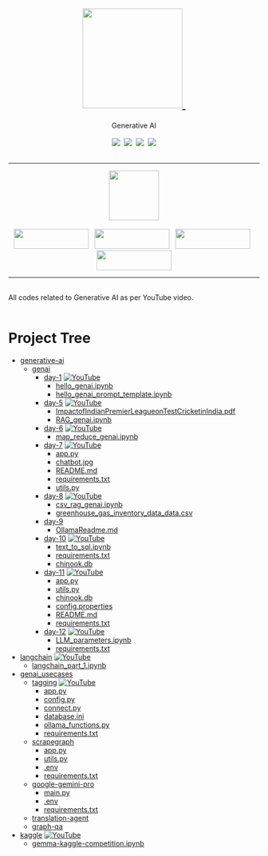 <div align="center">
<h1><a href="https://www.instagram.com/genieincodebottle/"><img width="200" src="https://github.com/genieincodebottle/generative-ai/blob/main/images/logo_genie.png">&nbsp;</a></h1>
Generative AI
<br>
</div>
<br>
<div align="center">
    <a target="_blank" href="https://www.youtube.com/@genieincodebottle"><img src="https://img.shields.io/badge/YouTube-9.75K-brightgreen"></a>&nbsp;
    <a target="_blank" href="https://github.com/genieincodebottle/generative-ai"><img src="https://img.shields.io/github/stars/genieincodebottle/generative-ai   "></a>&nbsp;
    <a target="_blank" href="https://www.linkedin.com/in/rajesh-srivastava"><img src="https://img.shields.io/badge/style--5eba00.svg?label=LinkedIn&logo=linkedin&style=social"></a>&nbsp;
    <a target="_blank" href="https://www.instagram.com/genieincodebottle/"><img src="https://img.shields.io/badge/34.5K-C13584?style=flat-square&labelColor=C13584&logo=instagram&logoColor=white&link=https://www.instagram.com/eduardopiresbr/"></a>
</div>

<br>
<hr></hr>

<div align="center">
   <img width="100" src="https://github.com/genieincodebottle/generative-ai/blob/main/images/popular_resources_.png"> 
   <br></br>
   <a target="_blank" href="https://github.com/genieincodebottle/generative-ai/blob/main/docs/GenAI_Interview_Questions-Draft.pdf"><img width="150" height="40" src="https://github.com/genieincodebottle/generative-ai/blob/main/images/genai_roadmap_button_.png"></a>&nbsp;&nbsp;
   <a target="_blank" href="https://github.com/genieincodebottle/generative-ai/blob/main/docs/GenAI_Interview_Questions-Draft.pdf"><img width="150" height="40" src="https://github.com/genieincodebottle/generative-ai/blob/main/images/genai_interview_button_.png"></a>&nbsp;&nbsp;
   <a target="_blank" href="https://github.com/genieincodebottle/generative-ai/blob/main/sample_setup_coding_interview/GenAI_Coding_Task_Overview.pdf"><img width="150" height="40" src="https://github.com/genieincodebottle/generative-ai/blob/main/images/genai_coding_prep_button_.png"></a>&nbsp;&nbsp;
   <a target="_blank" href="https://github.com/genieincodebottle/generative-ai/blob/main/docs/Essential_Terms_GenAI.pdf"><img width="150" height="40" src="https://github.com/genieincodebottle/generative-ai/blob/main/images/genai_glossary_button_.png"></a>
</div>
<hr></hr>
</br>
All codes related to Generative AI as per YouTube video.
<br></br>

# Project Tree
 * [generative-ai](./generative-ai)
   * [genai](./genai)
        * [day-1](./genai/day-1) [![YouTube](https://img.shields.io/badge/YouTube-Video-green)](https://www.youtube.com/watch?v=0egNLDwwCSk&list=PL02dtxLisSijKxtTNoRbQ47RWdGZ27wN0&index=1)
            * [hello_genai.ipynb](./genai/day-1/hello_genai.ipynb)
            * [hello_genai_prompt_template.ipynb](./genai/day-1/hello_genai_prompt_template.ipynb)
        * [day-5](./genai/day-5) [![YouTube](https://img.shields.io/badge/YouTube-Video-green)](https://www.youtube.com/watch?v=H8o1ZDJJTBk&list=PL02dtxLisSijKxtTNoRbQ47RWdGZ27wN0&index=5)
            * [ImpactofIndianPremierLeagueonTestCricketinIndia.pdf](./genai/day-5/ImpactofIndianPremierLeagueonTestCricketinIndia.pdf)
            * [RAG_genai.ipynb](./genai/day-5/RAG_genai.ipynb)
        * [day-6](./genai/day-6) [![YouTube](https://img.shields.io/badge/YouTube-Video-green)](https://www.youtube.com/watch?v=8ztk-f2PcrQ&list=PL02dtxLisSijKxtTNoRbQ47RWdGZ27wN0&index=6)
            * [map_reduce_genai.ipynb](./genai/day-6/map_reduce_genai.ipynb)
        * [day-7](./genai/day-7) [![YouTube](https://img.shields.io/badge/YouTube-Video-green)](https://www.youtube.com/watch?v=CMnZJUi6RMs&list=PL02dtxLisSijKxtTNoRbQ47RWdGZ27wN0&index=7)
            * [app.py](./genai/day-7/app.py)
            * [chatbot.jpg](./genai/day-7/chatbot.jpg)
            * [README.md](./genai/day-7/README.md)
            * [requirements.txt](./genai/day-7/requirements.txt)
            * [utils.py](./genai/day-7/utils.py)
        * [day-8](./genai/day-8) [![YouTube](https://img.shields.io/badge/YouTube-Video-green)](https://www.youtube.com/watch?v=c7mwwfsBGZ8&list=PL02dtxLisSijKxtTNoRbQ47RWdGZ27wN0&index=8)
            * [csv_rag_genai.ipynb](./genai/day-8/csv_rag_genai.ipynb)
            * [greenhouse_gas_inventory_data_data.csv](./genai/day-8/greenhouse_gas_inventory_data_data.csv)
        * [day-9](./genai/day-9)
            * [OllamaReadme.md](./genai/day-9/OllamaReadme.md)
        * [day-10](./genai/day-10) [![YouTube](https://img.shields.io/badge/YouTube-Video-green)](https://www.youtube.com/watch?v=yXPull517vE&list=PL02dtxLisSijKxtTNoRbQ47RWdGZ27wN0&index=10)
            * [text_to_sql.ipynb](./genai/day-10/text_to_sql.ipynb)
            * [requirements.txt](./genai/day-10/requirements.txt)
            * [chinook.db](./genai/day-10/chinook.db)
        * [day-11](./genai/day-11) [![YouTube](https://img.shields.io/badge/YouTube-Video-green)](https://www.youtube.com/watch?v=sztCQgZhwME&list=PL02dtxLisSijKxtTNoRbQ47RWdGZ27wN0&index=11)
            * [app.py](./genai/day-11/app.py)
            * [utils.py](./genai/day-11/utils.py)
            * [chinook.db](./genai/day-11/chinook.db)
            * [config.properties](./genai/day-11/config.properties)
            * [README.md](./genai/day-11/README.md)
            * [requirements.txt](./genai/day-11/requirements.txt)
        * [day-12](./genai/day-12) [![YouTube](https://img.shields.io/badge/YouTube-Video-green)](https://www.youtube.com/watch?v=mh1RBdQeKdU&list=PL02dtxLisSijKxtTNoRbQ47RWdGZ27wN0&index=12)
            * [LLM_parameters.ipynb](./genai/day-12/LLM_parameters.ipynb)
            * [requirements.txt](./genai/day-12/requirements.txt)
 * [langchain](./langchain) [![YouTube](https://img.shields.io/badge/YouTube-Video-green)](https://www.youtube.com/watch?v=X9g54hY2EA0&list=PL02dtxLisSig1bvjjUXFFq1oHCSR_DWra&index=1)
   * [langchain_part_1.ipynb](./langchain/langchain_part_1.ipynb)
 * [genai_usecases](./genai_usecases)
   * [tagging](./genai_usecases/tagging) [![YouTube](https://img.shields.io/badge/YouTube-Video-green)](https://www.youtube.com/watch?v=7yFxK0kGLNo&list=PL02dtxLisSijKxtTNoRbQ47RWdGZ27wN0&index=14)
        * [app.py](./genai_usecases/tagging/app.py)
        * [config.py](./genai_usecases/tagging/config.py)
        * [connect.py](./genai_usecases/tagging/connect.py)
        * [database.ini](./genai_usecases/tagging/database.ini)
        * [ollama_functions.py](./genai_usecases/tagging/ollama_functions.py)
        * [requirements.txt](./genai_usecases/tagging/requirements.txt)
   * [scrapegraph](./genai_usecases/scrapegraph)
        * [app.py](./genai_usecases/scrapegraph/app.py)
        * [utils.py](./genai_usecases/scrapegraph/utils.py)
        * [.env](./genai_usecases/scrapegraph/.env)
        * [requirements.txt](./genai_usecases/scrapegraph/requirements.txt)
   * [google-gemini-pro](./genai_usecases/google-gemini-pro)
        * [main.py](./genai_usecases/google-gemini-pro/main.py)
        * [.env](./genai_usecases/google-gemini-pro/.env)
        * [requirements.txt](./genai_usecases/google-gemini-pro/requirements.txt) 
   * [translation-agent](./genai_usecases/translation-agent)
   * [graph-qa](./genai_usecases/graph-qa)
* [kaggle](./kaggle) [![YouTube](https://img.shields.io/badge/YouTube-Video-green)](https://www.youtube.com/watch?v=7yFxK0kGLNo&list=PL02dtxLisSijKxtTNoRbQ47RWdGZ27wN0&index=14)
   * [gemma-kaggle-competition.ipynb](./kaggle/gemma-kaggle-competition.ipynb)


